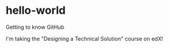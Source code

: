# hello-world
Getting to know GitHub

I'm taking the "Designing a Technical Solution" course on edX!
